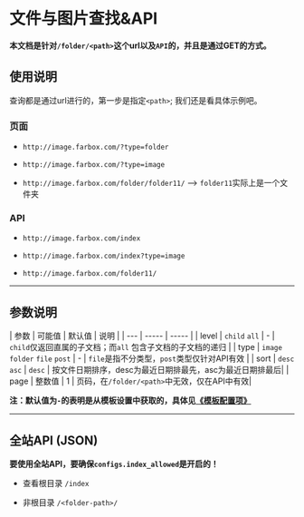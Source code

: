 # 文件与图片查找&API

**本文档是针对`/folder/<path>`这个url以及`API`的，并且是通过GET的方式。**

## 使用说明

查询都是通过url进行的，第一步是指定`<path>`; 我们还是看具体示例吧。

### 页面

- `http://image.farbox.com/?type=folder`

- `http://image.farbox.com/?type=image`

- `http://image.farbox.com/folder/folder11/` --> `folder11`实际上是一个文件夹


### API

- `http://image.farbox.com/index`

- `http://image.farbox.com/index?type=image`

- `http://image.farbox.com/folder11/`

- - - - - - - - - - 

## 参数说明

| 参数 | 可能值 | 默认值 | 说明 | 
| --- | ----- | ----- |
| level | `child` `all` | - | `child`仅返回直属的子文档；而`all` 包含子文档的子文档的递归 |
| type | `image` `folder` `file` `post` | - | `file`是指不分类型，`post`类型仅针对API有效 |
| sort | `desc` `asc` | `desc` | 按文件日期排序，desc为最近日期排最先，asc为最近日期排最后|
| page | 整数值 | 1 | 页码，在`/folder/<path>`中无效，仅在API中有效|

**注：默认值为`-`的表明是从模板设置中获取的，具体见[《模板配置项》](/docs/template/configs.md)**

- - - - - - - - - - 

## 全站API (JSON)

**要使用全站API，要确保`configs.index_allowed`是开启的！**

- 查看根目录 `/index`

- 非根目录 `/<folder-path>/`

